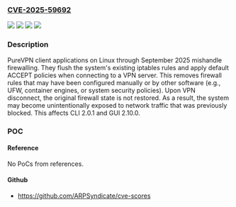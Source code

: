 ### [CVE-2025-59692](https://cve.mitre.org/cgi-bin/cvename.cgi?name=CVE-2025-59692)
![](https://img.shields.io/static/v1?label=Product&message=PureVPN&color=blue)
![](https://img.shields.io/static/v1?label=Version&message=CLI%202.0.1%20&color=brightgreen)
![](https://img.shields.io/static/v1?label=Version&message=GUI%202.10.0%20&color=brightgreen)
![](https://img.shields.io/static/v1?label=Vulnerability&message=CWE-669%20Incorrect%20Resource%20Transfer%20Between%20Spheres&color=brightgreen)

### Description

PureVPN client applications on Linux through September 2025 mishandle firewalling. They flush the system's existing iptables rules and apply default ACCEPT policies when connecting to a VPN server. This removes firewall rules that may have been configured manually or by other software (e.g., UFW, container engines, or system security policies). Upon VPN disconnect, the original firewall state is not restored. As a result, the system may become unintentionally exposed to network traffic that was previously blocked. This affects CLI 2.0.1 and GUI 2.10.0.

### POC

#### Reference
No PoCs from references.

#### Github
- https://github.com/ARPSyndicate/cve-scores

